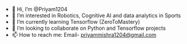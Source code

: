 - 👋 Hi, I’m @Priyam1204
- 👀 I’m interested in Robotics, Cognitive AI and data analytics in Sports
- 🌱 I’m currently learning Tensorflow (ZeroToMastery)
- 💞️ I’m looking to collaborate on Python and Tensorflow projects
- 📫 How to reach me: Email- priyammishra1204@gmail.com

<!---
Priyam1204/Priyam1204 is a ✨ special ✨ repository because its `README.md` (this file) appears on your GitHub profile.
You can click the Preview link to take a look at your changes.
--->
